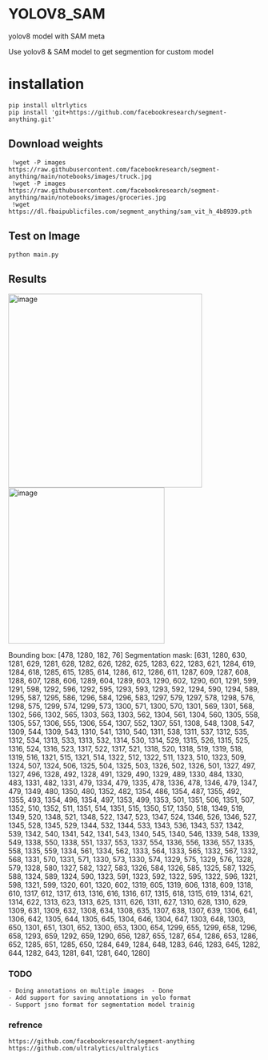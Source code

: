 # YOLOV8_SAM
yolov8 model with SAM meta


Use yolov8 & SAM model to get segmention for custom model


# installation

```
pip install ultrlytics
pip install 'git+https://github.com/facebookresearch/segment-anything.git'

```

## Download weights 
```
 !wget -P images https://raw.githubusercontent.com/facebookresearch/segment-anything/main/notebooks/images/truck.jpg
 !wget -P images https://raw.githubusercontent.com/facebookresearch/segment-anything/main/notebooks/images/groceries.jpg       
 !wget https://dl.fbaipublicfiles.com/segment_anything/sam_vit_h_4b8939.pth
```

## Test on Image

```
python main.py
```


## Results

<img width="387" alt="image" src="https://user-images.githubusercontent.com/62583018/233255080-209dec85-44e7-4460-ae9c-bf53b28374ec.png">


<img width="312" alt="image" src="https://user-images.githubusercontent.com/62583018/232183468-d1abeb02-43d0-471a-9fce-e0e40eac69a5.png">

Bounding box: [478, 1280, 182, 76]
Segmentation mask: [631, 1280, 630, 1281, 629, 1281, 628, 1282, 626, 1282, 625, 1283, 622, 1283, 621, 1284, 619, 1284, 618, 1285, 615, 1285, 614, 1286, 612, 1286, 611, 1287, 609, 1287, 608, 1288, 607, 1288, 606, 1289, 604, 1289, 603, 1290, 602, 1290, 601, 1291, 599, 1291, 598, 1292, 596, 1292, 595, 1293, 593, 1293, 592, 1294, 590, 1294, 589, 1295, 587, 1295, 586, 1296, 584, 1296, 583, 1297, 579, 1297, 578, 1298, 576, 1298, 575, 1299, 574, 1299, 573, 1300, 571, 1300, 570, 1301, 569, 1301, 568, 1302, 566, 1302, 565, 1303, 563, 1303, 562, 1304, 561, 1304, 560, 1305, 558, 1305, 557, 1306, 555, 1306, 554, 1307, 552, 1307, 551, 1308, 548, 1308, 547, 1309, 544, 1309, 543, 1310, 541, 1310, 540, 1311, 538, 1311, 537, 1312, 535, 1312, 534, 1313, 533, 1313, 532, 1314, 530, 1314, 529, 1315, 526, 1315, 525, 1316, 524, 1316, 523, 1317, 522, 1317, 521, 1318, 520, 1318, 519, 1319, 518, 1319, 516, 1321, 515, 1321, 514, 1322, 512, 1322, 511, 1323, 510, 1323, 509, 1324, 507, 1324, 506, 1325, 504, 1325, 503, 1326, 502, 1326, 501, 1327, 497, 1327, 496, 1328, 492, 1328, 491, 1329, 490, 1329, 489, 1330, 484, 1330, 483, 1331, 482, 1331, 479, 1334, 479, 1335, 478, 1336, 478, 1346, 479, 1347, 479, 1349, 480, 1350, 480, 1352, 482, 1354, 486, 1354, 487, 1355, 492, 1355, 493, 1354, 496, 1354, 497, 1353, 499, 1353, 501, 1351, 506, 1351, 507, 1352, 510, 1352, 511, 1351, 514, 1351, 515, 1350, 517, 1350, 518, 1349, 519, 1349, 520, 1348, 521, 1348, 522, 1347, 523, 1347, 524, 1346, 526, 1346, 527, 1345, 528, 1345, 529, 1344, 532, 1344, 533, 1343, 536, 1343, 537, 1342, 539, 1342, 540, 1341, 542, 1341, 543, 1340, 545, 1340, 546, 1339, 548, 1339, 549, 1338, 550, 1338, 551, 1337, 553, 1337, 554, 1336, 556, 1336, 557, 1335, 558, 1335, 559, 1334, 561, 1334, 562, 1333, 564, 1333, 565, 1332, 567, 1332, 568, 1331, 570, 1331, 571, 1330, 573, 1330, 574, 1329, 575, 1329, 576, 1328, 579, 1328, 580, 1327, 582, 1327, 583, 1326, 584, 1326, 585, 1325, 587, 1325, 588, 1324, 589, 1324, 590, 1323, 591, 1323, 592, 1322, 595, 1322, 596, 1321, 598, 1321, 599, 1320, 601, 1320, 602, 1319, 605, 1319, 606, 1318, 609, 1318, 610, 1317, 612, 1317, 613, 1316, 616, 1316, 617, 1315, 618, 1315, 619, 1314, 621, 1314, 622, 1313, 623, 1313, 625, 1311, 626, 1311, 627, 1310, 628, 1310, 629, 1309, 631, 1309, 632, 1308, 634, 1308, 635, 1307, 638, 1307, 639, 1306, 641, 1306, 642, 1305, 644, 1305, 645, 1304, 646, 1304, 647, 1303, 648, 1303, 650, 1301, 651, 1301, 652, 1300, 653, 1300, 654, 1299, 655, 1299, 658, 1296, 658, 1293, 659, 1292, 659, 1290, 656, 1287, 655, 1287, 654, 1286, 653, 1286, 652, 1285, 651, 1285, 650, 1284, 649, 1284, 648, 1283, 646, 1283, 645, 1282, 644, 1282, 643, 1281, 641, 1281, 640, 1280]

### TODO


```
- Doing annotations on multiple images  - Done
- Add support for saving annotations in yolo format
- Support jsno format for segmentation model trainig

```

### refrence
```
https://github.com/facebookresearch/segment-anything
https://github.com/ultralytics/ultralytics
````
